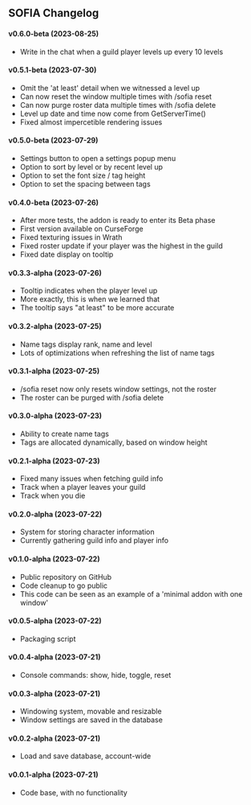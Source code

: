 ## SOFIA Changelog

#### v0.6.0-beta (2023-08-25)

- Write in the chat when a guild player levels up every 10 levels

#### v0.5.1-beta (2023-07-30)

- Omit the 'at least' detail when we witnessed a level up
- Can now reset the window multiple times with /sofia reset
- Can now purge roster data multiple times with /sofia delete
- Level up date and time now come from GetServerTime()
- Fixed almost impercetible rendering issues

#### v0.5.0-beta (2023-07-29)

- Settings button to open a settings popup menu
- Option to sort by level or by recent level up
- Option to set the font size / tag height
- Option to set the spacing between tags

#### v0.4.0-beta (2023-07-26)

- After more tests, the addon is ready to enter its Beta phase
- First version available on CurseForge
- Fixed texturing issues in Wrath
- Fixed roster update if your player was the highest in the guild
- Fixed date display on tooltip

#### v0.3.3-alpha (2023-07-26)

- Tooltip indicates when the player level up
- More exactly, this is when we learned that
- The tooltip says "at least" to be more accurate

#### v0.3.2-alpha (2023-07-25)

- Name tags display rank, name and level
- Lots of optimizations when refreshing the list of name tags

#### v0.3.1-alpha (2023-07-25)

- /sofia reset now only resets window settings, not the roster
- The roster can be purged with /sofia delete

#### v0.3.0-alpha (2023-07-23)

- Ability to create name tags
- Tags are allocated dynamically, based on window height

#### v0.2.1-alpha (2023-07-23)

- Fixed many issues when fetching guild info
- Track when a player leaves your guild
- Track when you die

#### v0.2.0-alpha (2023-07-22)

- System for storing character information
- Currently gathering guild info and player info

#### v0.1.0-alpha (2023-07-22)

- Public repository on GitHub
- Code cleanup to go public
- This code can be seen as an example of a 'minimal addon with one window'

#### v0.0.5-alpha (2023-07-22)

- Packaging script

#### v0.0.4-alpha (2023-07-21)

- Console commands: show, hide, toggle, reset

#### v0.0.3-alpha (2023-07-21)

- Windowing system, movable and resizable
- Window settings are saved in the database

#### v0.0.2-alpha (2023-07-21)

- Load and save database, account-wide

#### v0.0.1-alpha (2023-07-21)

- Code base, with no functionality
